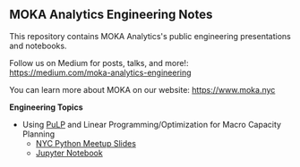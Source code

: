 MOKA Analytics Engineering Notes
------

This repository contains MOKA Analytics's public engineering presentations and notebooks.

Follow us on Medium for posts, talks, and more!: https://medium.com/moka-analytics-engineering

You can learn more about MOKA on our website: https://www.moka.nyc

**Engineering Topics**
* Using [PuLP](https://pythonhosted.org/PuLP/index.html) and Linear Programming/Optimization for Macro Capacity Planning
  * [NYC Python Meetup Slides](slides/Python%20Linear%20Programming.pdf)
  * [Jupyter Notebook](notebooks/pulp-lp-capacity-planning.ipynb)
